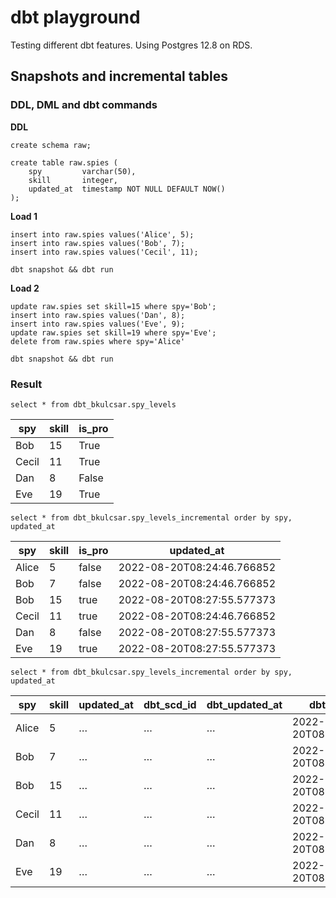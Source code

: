 # dbt playground

Testing different dbt features. Using Postgres 12.8 on RDS.

##  Snapshots and incremental tables

### DDL, DML and dbt commands

**DDL**
```
create schema raw;

create table raw.spies (
    spy     	varchar(50),
    skill   	integer,
    updated_at  timestamp NOT NULL DEFAULT NOW()
);
```

**Load 1**
```
insert into raw.spies values('Alice', 5);
insert into raw.spies values('Bob', 7);
insert into raw.spies values('Cecil', 11);
```
`dbt snapshot && dbt run`

**Load 2**
```
update raw.spies set skill=15 where spy='Bob';
insert into raw.spies values('Dan', 8);
insert into raw.spies values('Eve', 9);
update raw.spies set skill=19 where spy='Eve';
delete from raw.spies where spy='Alice'
```
`dbt snapshot && dbt run`

### Result

`select * from dbt_bkulcsar.spy_levels`

| spy   | skill | is_pro |
|-------|-------|--------|
| Bob   | 15    | True   |
| Cecil | 11    | True   |
| Dan   | 8     | False  |
| Eve   | 19    | True   |

`select * from dbt_bkulcsar.spy_levels_incremental order by spy, updated_at`

| spy   | skill | is_pro | updated_at                 |
|-------|-------|--------|----------------------------|
| Alice | 5     | false  | 2022-08-20T08:24:46.766852 |
| Bob   | 7     | false  | 2022-08-20T08:24:46.766852 |
| Bob   | 15    | true   | 2022-08-20T08:27:55.577373 |
| Cecil | 11    | true   | 2022-08-20T08:24:46.766852 |
| Dan   | 8     | false  | 2022-08-20T08:27:55.577373 |
| Eve   | 19    | true   | 2022-08-20T08:27:55.577373 |

`select * from dbt_bkulcsar.spy_levels_incremental order by spy, updated_at`

| spy   | skill | updated_at | dbt_scd_id | dbt_updated_at | dbt_valid_from             | dbt_valid_to               | is_pro |
|-------|-------|------------|------------|----------------|----------------------------|----------------------------|--------|
| Alice | 5     | …          | …          | …              | 2022-08-20T08:24:46.766852 | 2022-08-20T08:28:13.578279 | false  |
| Bob   | 7     | …          | …          | …              | 2022-08-20T08:24:46.766852 | 2022-08-20T08:27:55.577373 | false  |
| Bob   | 15    | …          | …          | …              | 2022-08-20T08:27:55.577373 | NULL                       | true   |
| Cecil | 11    | …          | …          | …              | 2022-08-20T08:24:46.766852 | NULL                       | true   |
| Dan   | 8     | …          | …          | …              | 2022-08-20T08:27:55.577373 | NULL                       | false  |
| Eve   | 19    | …          | …          | …              | 2022-08-20T08:27:55.577373 | NULL                       | true   |